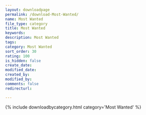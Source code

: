 ```yaml
---
layout: downloadpage
permalink: /download-Most-Wanted/
name: Most Wanted
file_type: category
title: Most Wanted
keywords:
description: Most Wanted
tags:  
category: Most Wanted
sort_order: 30
rating: 100
is_hidden: false
create_date:
modified_date:
created_by:
modified_by:
comments: false
redirecturl:

---
```



 {% include downloadbycategory.html category='Most Wanted' %}
